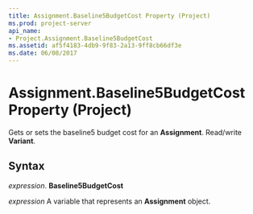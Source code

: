 ```yaml
---
title: Assignment.Baseline5BudgetCost Property (Project)
ms.prod: project-server
api_name:
- Project.Assignment.Baseline5BudgetCost
ms.assetid: af5f4183-4db9-9f83-2a13-9ff8cb66df3e
ms.date: 06/08/2017
---
```



# Assignment.Baseline5BudgetCost Property (Project)

Gets or sets the baseline5 budget cost for an **Assignment**. Read/write **Variant**.


## Syntax

 _expression_. **Baseline5BudgetCost**

 _expression_ A variable that represents an **Assignment** object.


